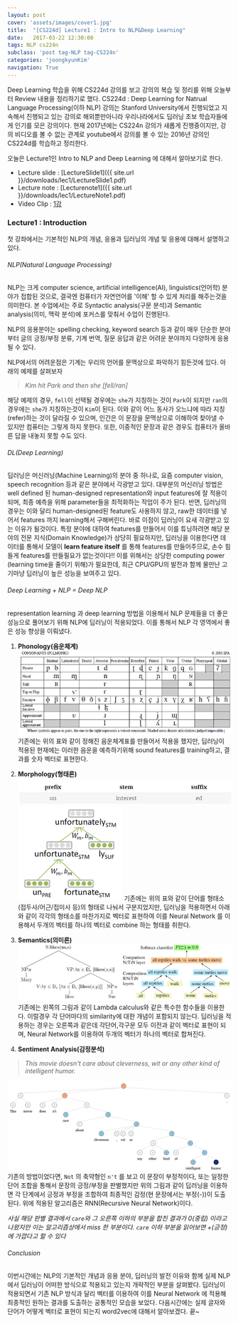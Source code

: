 ```yaml
---
layout: post
cover: 'assets/images/cover1.jpg'
title:  "[CS224d] Lecture1 : Intro to NLP&Deep Learning"
date:   2017-03-22 12:30:00
tags: NLP cs224n
subclass: 'post tag-NLP tag-CS224n'
categories: 'joongkyunKim'
navigation: True
---
```


Deep Learning 학습을 위해 CS224d 강의를 보고 강의의 복습 및 정리를 위해 오늘부터 Review 내용을 정리하기로 했다. CS224d : Deep Learning for Natrual Language Processing(이하 NLP) 강의는 Stanford University에서 진행되었고 지속해서 진행되고 있는 강의로 해외뿐만아니라 우리나라에서도 딥러닝 초보 학습자들에게 인기를 모은 강의이다. 현재 2017년에는 CS224n 강의가 새롭게 진행중이지만, 강의 비디오를 볼 수 없는 관계로 youtube에서 강의를 볼 수 있는 2016년 강의인 CS224d를 학습하고 정리한다.

오늘은 Lecture1인 Intro to NLP and Deep Learning 에 대해서 알아보기로 한다.

* Lecture slide : [LectureSlide1]({{ site.url }}/downloads/lec1/LectureSlide1.pdf)
* Lecture note  : [Lecturenote1]({{ site.url }}/downloads/lec1/LectureNote1.pdf)
* Video Clip    : [1강][lec-1]


### Lecture1 : Introduction

첫 강좌에서는 기본적인 NLP의 개념, 응용과 딥러닝의 개념 및 응용에 대해서 설명하고있다.

###### NLP(Natural Language Processing)
NLP는 크게 computer science, artificial intelligence(AI), linguistics(언어학) 분야가 접합된 것으로, 결국엔 컴퓨터가 자연언어를 '이해' 할 수 있게 처리를 해주는것을 의미한다.
본 수업에서는 주로 Syntactic analysis(구문 분석)과 Semantic analysis(의미, 맥락 분석)에 포커스를 맞춰서 수업이 진행된다.

NLP의 응용분야는 spelling checking, keyword search 등과 같이 매우 단순한 분야부터 글의 긍정/부정 분류, 기계 번역, 질문 응답과 같은 어려운 분야까지 다양하게 응용될 수 있다.

NLP에서의 어려운점은 기계는 우리의 언어를 문맥상으로 파악하기 힘든것에 있다. 아래의 예제를 살펴보자

  > *Kim hit Park and then she [fell/ran]*

해당 예제의 경우,  `fell`이 선택될 경우에는  `she`가 지칭하는 것이  `Park`이 되지만 `ran`의 경우에는 `she`가 지칭하는것이 `Kim`이 된다. 이와 같이 어느 동사가 오느냐에 따라 지칭(refer)하는 것이 달라질 수 있으며, 인간은 이 문장을 문맥상으로 이해하여 찾아낼 수 있지만 컴퓨터는 그렇게 하지 못한다. 또한, 이중적인 문장과 같은 경우도 컴퓨터가 올바른 답을 내놓지 못할 수도 있다.


###### DL(Deep Learning)
딥러닝은 머신러닝(Machine Learning)의 분야 중 하나로, 요즘 computer vision, speech recognition 등과 같은 분야에서 각광받고 있다. 대부분의 머신러닝 방법은 well defined 된 human-designed representation와 input features에 잘 적용이 되며, 최종 예측을 위해 parameter들을 최적화하는 작업이 주가 된다. 반면, 딥러닝의 경우는 이와 달리 human-designed된 feature도 사용하지 않고, raw한 데이터를 넣어서 features 까지 learning해서 구해버린다.
바로 이점이 딥러닝이 요새 각광받고 있는 이유가 될것이다. 특정 분야에 대하여 features를 만들어서 이를 튜닝하려면 해당 분야의 전문 지식(Domain Knowledge)가 상당히 필요하지만, 딥러닝을 이용한다면 데이터를 통해서 모델이 **learn feature itself** 를 통해 features를 만들어주므로, 손수 힘들게 features를 만들필요가 없는것이다!!
이를 위해서는 상당한 computing power (learning time을 줄이기 위해)가 필요한데, 최근 CPU/GPU의 발전과 함께 물만난 고기마냥 딥러닝이 높은 성능을 보여주고 있다.

###### Deep Learning + NLP = Deep NLP
representation learning 과 deep learning 방법을 이용해서 NLP 문제들을 더 좋은 성능으로 풀어보기 위해 NLP에 딥러닝이 적용되었다. 이를 통해서 NLP 각 영역에서 좋은 성능 향상을 이뤄냈다.

 1. **Phonology(음운체계)**
![PHONEMES](downloads/lec1/phonemes.png)
기존에는 위의 표와 같이 정해진 음운체계표를 만들어서 적용을 했지만, 딥러닝이 적용된 현재에는 이러한 음운을 예측하기위해 sound features를 training하고, 결과를 숫자 벡터로 표현한다.


 2. **Morphology(형태론)**
![morphemes](downloads/lec1/morphemes.png)
![MORPHOLOGY](downloads/lec1/morphology.png)
기존에는 위의 표와 같이 단어를 형태소(접두사/어근/접미사 등)의 형태로 나눠서 구분지었지만, 딥러닝을 적용하면서 아래와 같이 각각의 형태소를 마찬가지로 벡터로 표현하여 이를 Neural Network 를 이용해서 두개의 벡터를 하나의 벡터로 combine 하는 형태를 취한다.


 3. **Semantics(의미론)**
![SEMANTIC](downloads/lec1/semantics.png)
기존에는 왼쪽의 그림과 같이 Lambda calculus와 같은 특수한 함수들을 이용한다. 이럴경우 각 단어마다의 similarity에 대한 개념이 포함되지 않는다. 딥러닝을 적용하는 경우는 오른쪽과 같은데 각단어,각구문 모두 이전과 같이 벡터로 표현이 되며, Neural Network를 이용하여 두개의 벡터가 하나의 벡터로 합쳐진다.


 4. **Sentiment Analysis(감정분석)**

 > *This movie doesn't care about cleverness, wit or any other kind of intelligent humor.*

![sentiment](downloads/lec1/sentiment.png)
기존의 방법이었다면, `Not` 의 축약형인 `n't` 를 보고 이 문장이 부정적이다, 또는 일정한 단어 조합을 통해서 문장의 긍정/부정을 판별했지만 위의 그림과 같이 딥러닝을 이용하면 각 단계에서 긍정과 부정을 조합하여 최종적인 감정(현 문장에서는 부정(-))이 도출된다. 위에 적용된 알고리즘은 RNN(Recursive Neural Network)이다.

*사실 해당 판별 결과에서 `care`와 그 오른쪽 이하의 부분을 합친 결과가 0(중립) 이라고 나왔지만 이는 알고리즘상에서 miss 한 부분이다. `care` 이하 부분을 읽어보면 +(긍정)에 가깝다고 할 수 있다*


###### Conclusion
이번시간에는 NLP의 기본적인 개념과 응용 분야, 딥러닝의 발전 이유와 함께 실제 NLP에서 딥러닝이 어떠한 방식으로 적용되고 있는지 개략적인 부분을 살펴봤다. 딥러닝이 적용되면서 기존 NLP 방식과 달리 벡터를 이용하여 이를 Neural Network 에 적용해 최종적인 원하는 결과를 도출하는 공통적인 모습을 보았다.
다음시간에는 실제 글자와 단어가 어떻게 벡터로 표현이 되는지 word2vec에 대해서 알아보겠다. 끝~

[lec-1]: https://www.youtube.com/watch?v=Qy0oEkCZkBI&list=PLlJy-eBtNFt4CSVWYqscHDdP58M3zFHIG&index=1

